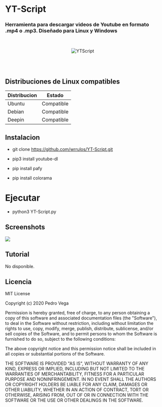 # YT-Script
<h3> Herramienta para descargar videos de Youtube en formato .mp4 o .mp3. Diseñado para Linux y Windows</h3>
<br/>
<p align="center">
<img src="https://github.com/wrrulos/yt_script/blob/master/img-github/yt-script.png" title="YTScript">
</p>
<br/>

<!--<img src="https://imgur.com/TAuS5PE.jpg"> <img src="https://imgur.com/4NzFbFQ.jpg"> <img src="https://imgur.com/l2vHvj8.jpg"> !-->
<br/>

## Distribuciones de Linux compatibles  

| Distribucion |   Estado      |
|--------------|---------------| 
| Ubuntu       | Compatible    |
| Debian       | Compatible    |
| Deepin       | Compatible    |

## Instalacion 

* git clone https://github.com/wrrulos/YT-Script.git

* pip3 install youtube-dl 

* pip install pafy 

* pip install colorama 

# Ejecutar

* python3 YT-Script.py

## Screenshots

<img src="https://github.com/wrrulos/yt_script/blob/master/img-github/yt-script2.png">

## Tutorial 

<p> No disponible.</p>

## Licencia 

MIT License

Copyright (c) 2020 Pedro Vega

Permission is hereby granted, free of charge, to any person obtaining a copy
of this software and associated documentation files (the "Software"), to deal
in the Software without restriction, including without limitation the rights
to use, copy, modify, merge, publish, distribute, sublicense, and/or sell
copies of the Software, and to permit persons to whom the Software is
furnished to do so, subject to the following conditions:

The above copyright notice and this permission notice shall be included in all
copies or substantial portions of the Software.

THE SOFTWARE IS PROVIDED "AS IS", WITHOUT WARRANTY OF ANY KIND, EXPRESS OR
IMPLIED, INCLUDING BUT NOT LIMITED TO THE WARRANTIES OF MERCHANTABILITY,
FITNESS FOR A PARTICULAR PURPOSE AND NONINFRINGEMENT. IN NO EVENT SHALL THE
AUTHORS OR COPYRIGHT HOLDERS BE LIABLE FOR ANY CLAIM, DAMAGES OR OTHER
LIABILITY, WHETHER IN AN ACTION OF CONTRACT, TORT OR OTHERWISE, ARISING FROM,
OUT OF OR IN CONNECTION WITH THE SOFTWARE OR THE USE OR OTHER DEALINGS IN THE
SOFTWARE.

 
